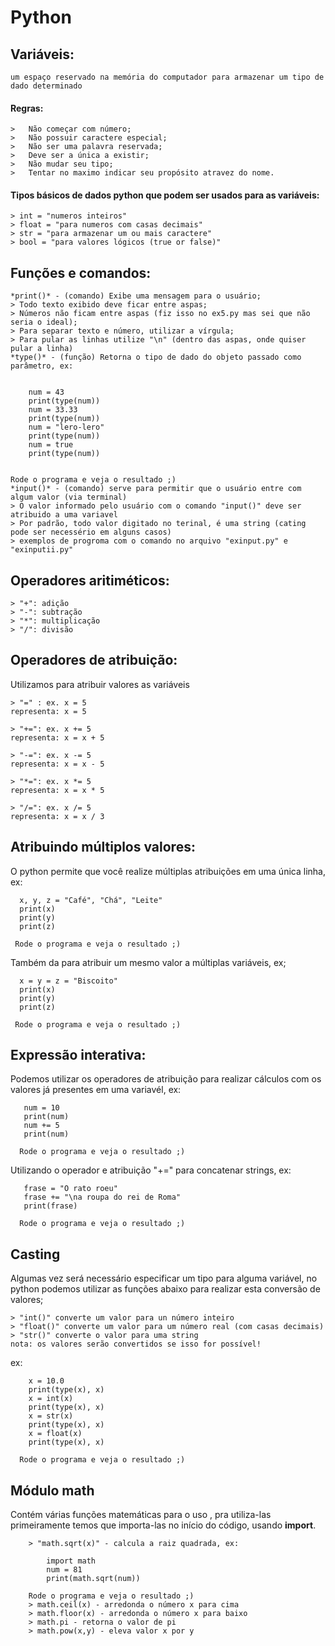 <h1> Python    

##  Variáveis: 
    um espaço reservado na memória do computador para armazenar um tipo de dado determinado  
  #### Regras:
    >   Não começar com número; 
    >   Não possuir caractere especial;
    >   Não ser uma palavra reservada;
    >   Deve ser a única a existir; 
    >   Não mudar seu tipo;
    >   Tentar no maximo indicar seu propósito atravez do nome. 
 
  #### Tipos básicos de dados python que podem ser usados para as variáveis:
    > int = "numeros inteiros"
    > float = "para numeros com casas decimais"
    > str = "para armazenar um ou mais caractere"
    > bool = "para valores lógicos (true or false)"

##   Funções e comandos:
    *print()* - (comando) Exibe uma mensagem para o usuário;
    > Todo texto exibido deve ficar entre aspas;
    > Números não ficam entre aspas (fiz isso no ex5.py mas sei que não seria o ideal);
    > Para separar texto e número, utilizar a vírgula;
    > Para pular as linhas utilize "\n" (dentro das aspas, onde quiser pular a linha)
    *type()* - (função) Retorna o tipo de dado do objeto passado como parâmetro, ex:

    
        num = 43
        print(type(num))
        num = 33.33
        print(type(num))
        num = "lero-lero"
        print(type(num))
        num = true
        print(type(num))
     

    Rode o programa e veja o resultado ;)
    *input()* - (comando) serve para permitir que o usuário entre com algum valor (via terminal)
    > O valor informado pelo usuário com o comando "input()" deve ser atribuido a uma variavel
    > Por padrão, todo valor digitado no terinal, é uma string (cating pode ser necessério em alguns casos) 
    > exemplos de progroma com o comando no arquivo "exinput.py" e "exinputii.py"
    
##   Operadores aritiméticos:
    > "+": adição      
    > "-": subtração
    > "*": multiplicação
    > "/": divisão
##   Operadores de atribuição:
Utilizamos para atribuir valores as variáveis

    > "=" : ex. x = 5
    representa: x = 5

    > "+=": ex. x += 5
    representa: x = x + 5

    > "-=": ex. x -= 5
    representa: x = x - 5

    > "*=": ex. x *= 5
    representa: x = x * 5

    > "/=": ex. x /= 5
    representa: x = x / 3

##   Atribuindo múltiplos valores:
O python permite que você realize múltiplas atribuições em uma única linha, ex:

      x, y, z = "Café", "Chá", "Leite"
      print(x)
      print(y)
      print(z)

     Rode o programa e veja o resultado ;)
Também da para atribuir um mesmo valor a múltiplas variáveis, ex;

      x = y = z = "Biscoito"
      print(x)
      print(y)
      print(z)
    
     Rode o programa e veja o resultado ;)

##   Expressão interativa:
Podemos utilizar os operadores de atribuição para realizar cálculos com os valores já presentes em uma variavél, ex:

       num = 10
       print(num)
       num += 5
       print(num)
       
      Rode o programa e veja o resultado ;)

Utilizando o operador e atribuição "+=" para concatenar strings, ex:

       frase = "O rato roeu"
       frase += "\na roupa do rei de Roma"
       print(frase)
      
      Rode o programa e veja o resultado ;)

## Casting
Algumas vez será necessário especificar um tipo para alguma variável, no python podemos utilizar as funções abaixo para realizar esta conversão de valores;

    > "int()" converte um valor para un número inteiro
    > "float()" converte um valor para um número real (com casas decimais)
    > "str()" converte o valor para uma string
    nota: os valores serão convertidos se isso for possível!
ex:

        x = 10.0  
        print(type(x), x)
        x = int(x)
        print(type(x), x)
        x = str(x)
        print(type(x), x)
        x = float(x)
        print(type(x), x)

      Rode o programa e veja o resultado ;)

## Módulo math
Contém várias funções matemáticas para o uso , pra utiliza-las primeiramente temos que importa-las no início do código, usando **import**. 

        > "math.sqrt(x)" - calcula a raiz quadrada, ex:
            
            import math
            num = 81 
            print(math.sqrt(num))

        Rode o programa e veja o resultado ;)
        > math.ceil(x) - arredonda o número x para cima
        > math.floor(x) - arredonda o número x para baixo 
        > math.pi - retorna o valor de pi
        > math.pow(x,y) - eleva valor x por y

